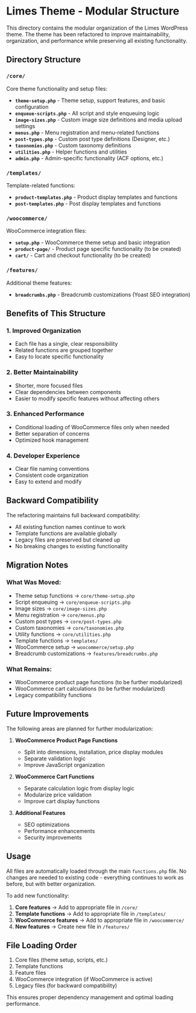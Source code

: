 # Limes Theme - Modular Structure

This directory contains the modular organization of the Limes WordPress theme. The theme has been refactored to improve maintainability, organization, and performance while preserving all existing functionality.

## Directory Structure

### `/core/`
Core theme functionality and setup files:

- **`theme-setup.php`** - Theme setup, support features, and basic configuration
- **`enqueue-scripts.php`** - All script and style enqueuing logic
- **`image-sizes.php`** - Custom image size definitions and media upload settings
- **`menus.php`** - Menu registration and menu-related functions
- **`post-types.php`** - Custom post type definitions (Designer, etc.)
- **`taxonomies.php`** - Custom taxonomy definitions
- **`utilities.php`** - Helper functions and utilities
- **`admin.php`** - Admin-specific functionality (ACF options, etc.)

### `/templates/`
Template-related functions:

- **`product-templates.php`** - Product display templates and functions
- **`post-templates.php`** - Post display templates and functions

### `/woocommerce/`
WooCommerce integration files:

- **`setup.php`** - WooCommerce theme setup and basic integration
- **`product-page/`** - Product page specific functionality (to be created)
- **`cart/`** - Cart and checkout functionality (to be created)

### `/features/`
Additional theme features:

- **`breadcrumbs.php`** - Breadcrumb customizations (Yoast SEO integration)

## Benefits of This Structure

### 1. **Improved Organization**
- Each file has a single, clear responsibility
- Related functions are grouped together
- Easy to locate specific functionality

### 2. **Better Maintainability**
- Shorter, more focused files
- Clear dependencies between components
- Easier to modify specific features without affecting others

### 3. **Enhanced Performance**
- Conditional loading of WooCommerce files only when needed
- Better separation of concerns
- Optimized hook management

### 4. **Developer Experience**
- Clear file naming conventions
- Consistent code organization
- Easy to extend and modify

## Backward Compatibility

The refactoring maintains full backward compatibility:

- All existing function names continue to work
- Template functions are available globally
- Legacy files are preserved but cleaned up
- No breaking changes to existing functionality

## Migration Notes

### What Was Moved:
- Theme setup functions → `core/theme-setup.php`
- Script enqueuing → `core/enqueue-scripts.php`
- Image sizes → `core/image-sizes.php`
- Menu registration → `core/menus.php`
- Custom post types → `core/post-types.php`
- Custom taxonomies → `core/taxonomies.php`
- Utility functions → `core/utilities.php`
- Template functions → `templates/`
- WooCommerce setup → `woocommerce/setup.php`
- Breadcrumb customizations → `features/breadcrumbs.php`

### What Remains:
- WooCommerce product page functions (to be further modularized)
- WooCommerce cart calculations (to be further modularized)
- Legacy compatibility functions

## Future Improvements

The following areas are planned for further modularization:

1. **WooCommerce Product Page Functions**
   - Split into dimensions, installation, price display modules
   - Separate validation logic
   - Improve JavaScript organization

2. **WooCommerce Cart Functions**
   - Separate calculation logic from display logic
   - Modularize price validation
   - Improve cart display functions

3. **Additional Features**
   - SEO optimizations
   - Performance enhancements
   - Security improvements

## Usage

All files are automatically loaded through the main `functions.php` file. No changes are needed to existing code - everything continues to work as before, but with better organization.

To add new functionality:

1. **Core features** → Add to appropriate file in `/core/`
2. **Template functions** → Add to appropriate file in `/templates/`
3. **WooCommerce features** → Add to appropriate file in `/woocommerce/`
4. **New features** → Create new file in `/features/`

## File Loading Order

1. Core files (theme setup, scripts, etc.)
2. Template functions
3. Feature files
4. WooCommerce integration (if WooCommerce is active)
5. Legacy files (for backward compatibility)

This ensures proper dependency management and optimal loading performance.
